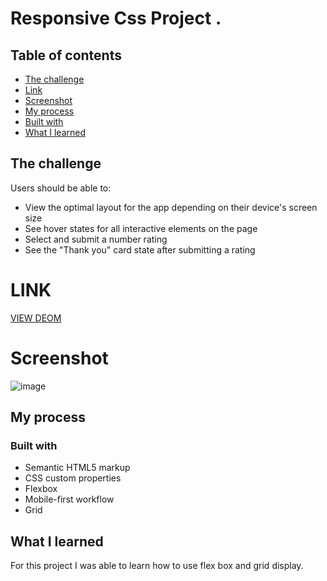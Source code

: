 
# Responsive Css Project . 

## Table of contents

  - [The challenge](#the-challenge)
  -  [Link](#link)
  - [Screenshot](#screenshot)
  - [My process](#my-process)
  - [Built with](#built-with)
  - [What I learned](#what-i-learned)
  

## The challenge

Users should be able to:

- View the optimal layout for the app depending on their device's screen size
- See hover states for all interactive elements on the page
- Select and submit a number rating
- See the "Thank you" card state after submitting a rating

# LINK

[VIEW DEOM](https://miron-silviu.github.io/css-responsive/)

# Screenshot

![image](https://github.com/Miron-Silviu/css-responsive/assets/119732322/bbaf146c-aade-49b9-a509-90561006e5aa)



## My process

### Built with

- Semantic HTML5 markup
- CSS custom properties
- Flexbox
- Mobile-first workflow
- Grid 

## What I learned

For this project I was able to learn how to use flex box and grid display.  





